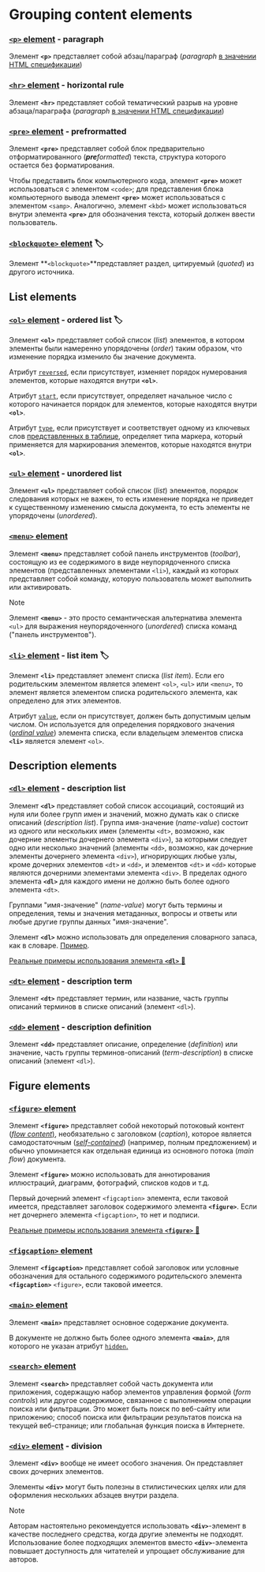 # Grouping content elements

### [`<p>` element](https://html.spec.whatwg.org/multipage/grouping-content.html#the-p-element) - paragraph

Элемент **`<p>`** представляет собой абзац/параграф (*paragraph* [в значении HTML спецификации](https://html.spec.whatwg.org/multipage/dom.html#paragraph))

### [`<hr>` element](https://html.spec.whatwg.org/multipage/grouping-content.html#the-hr-element) - horizontal rule

Элемент **`<hr>`** представляет собой тематический разрыв на уровне абзаца/параграфа (*paragraph* [в значении HTML спецификации](https://html.spec.whatwg.org/multipage/dom.html#paragraph))

### [`<pre>` element](https://html.spec.whatwg.org/multipage/grouping-content.html#the-pre-element) - prefrormatted

Элемент **`<pre>`** представляет собой блок предварительно отформатированного (***pre**formatted*) текста, структура которого остается без форматирования.

Чтобы представить блок компьютерного кода, элемент **`<pre>`** может использоваться с элементом `<code>`; для представления блока компьютерного вывода элемент **`<pre>`** может использоваться с элементом `<samp>`. Аналогично, элемент `<kbd>` может использоваться внутри элемента **`<pre>`** для обозначения текста, который должен ввести пользователь.

### [`<blockquote>` element](https://html.spec.whatwg.org/multipage/grouping-content.html#the-blockquote-element) 🏷️

Элемент **`<blockquote>`**представляет раздел, цитируемый (*quoted*) из другого источника.

## List elements

### [`<ol>` element](https://html.spec.whatwg.org/multipage/grouping-content.html#the-ol-element) - ordered list 🏷️

Элемент **`<ol>`** представляет собой список (*list*) элементов, в котором элементы были намеренно упорядочены (*order*) таким образом, что изменение порядка изменило бы значение документа.

Атрибут [`reversed`](https://html.spec.whatwg.org/multipage/grouping-content.html#attr-ol-reversed), если присутствует, изменяет порядок нумерования элементов, которые находятся внутри **`<ol>`**.

Атрибут [`start`](https://html.spec.whatwg.org/multipage/grouping-content.html#attr-ol-start), если присутствует, определяет начальное число с которого начинается порядок для элементов, которые находятся внутри **`<ol>`**.

Атрибут [`type`](https://html.spec.whatwg.org/multipage/grouping-content.html#attr-ol-type), если присутствует и соответствует одному из ключевых слов [представленных в таблице](https://html.spec.whatwg.org/multipage/grouping-content.html#attr-ol-type), определяет типа маркера, который применяется для маркирования элементов, которые находятся внутри **`<ol>`**.

### [`<ul>` element](https://html.spec.whatwg.org/multipage/grouping-content.html#the-ul-element) - unordered list

Элемент **`<ul>`** представляет собой список (*list*) элементов, порядок следования которых не важен, то есть изменение порядка не приведет к существенному изменению смысла документа, то есть элементы не упорядочены (*unordered*).

### [`<menu>` element](https://html.spec.whatwg.org/multipage/grouping-content.html#the-menu-element)

Элемент **`<menu>`** представляет собой панель инструментов (*toolbar*), состоящую из ее содержимого в виде неупорядоченного списка элементов (представленных элементами `<li>`), каждый из которых представляет собой команду, которую пользователь может выполнить или активировать.

> [!NOTE]
> Элемент **`<menu>`** - это просто семантическая альтернатива элемента `<ul>` для выражения неупорядоченного (*unordered*) списка команд ("панель инструментов").

<!-- TODO: Поискать сайты, которые используют элемент menu

И добавить сюда как примеры
-->

### [`<li>` element](https://html.spec.whatwg.org/multipage/grouping-content.html#the-li-element) - list item 🏷️

Элемент **`<li>`** представляет элемент списка (*list item*). Если его родительским элементом является элемент `<ol>`, `<ul>` или `<menu>`, то элемент является элементом списка родительского элемента, как определено для этих элементов.

Атрибут [`value`](https://html.spec.whatwg.org/multipage/grouping-content.html#attr-li-value), если он присутствует, должен быть допустимым целым числом. Он используется для определения порядкового значения ([*ordinal value*](https://html.spec.whatwg.org/multipage/grouping-content.html#ordinal-value)) элемента списка, если владельцем элементов списка **`<li>`** является элемент `<ol>`.

## Description elements

### [`<dl>` element](https://html.spec.whatwg.org/multipage/grouping-content.html#the-dl-element) - description list

Элемент **`<dl>`** представляет собой список ассоциаций, состоящий из нуля или более групп имен и значений, можно думать как о списке описаний (*description list*). Группа имя-значение (*name-value*) состоит из одного или нескольких имен (элементы `<dt>`, возможно, как дочерние элементы дочернего элемента `<div>`), за которыми следует одно или несколько значений (элементы `<dd>`, возможно, как дочерние элементы дочернего элемента `<div>`), игнорирующих любые узлы, кроме дочерних элементов `<dt>` и `<dd>`, и элементов `<dt>` и `<dd>` которые являются дочерними элементами элемента `<div>`. В пределах одного элемента **`<dl>`** для каждого имени не должно быть более одного элемента `<dt>`.

Группами "имя-значение" (*name-value*) могут быть термины и определения, темы и значения метаданных, вопросы и ответы или любые другие группы данных "имя-значение".

Элемент **`<dl>`** можно использовать для определения словарного запаса, как в словаре. [Пример](https://html.spec.whatwg.org/multipage/grouping-content.html#:~:text=A%20dl%20can%20be%20used%20to%20define%20a%20vocabulary%20list,%20like%20in%20a%20dictionary).

[Реальные примеры использования элемента **`<dl>`** 📂](./examples/examples-figure-el.md)

### [`<dt>` element](https://html.spec.whatwg.org/multipage/grouping-content.html#the-dt-element) - description term

Элемент **`<dt>`** представляет термин, или название, часть группы описаний терминов в списке описаний (элемент `<dl>`).

### [`<dd>` element](https://html.spec.whatwg.org/multipage/grouping-content.html#the-dd-element) - description definition

Элемент **`<dd>`** представляет описание, определение (*definition*) или значение, часть группы терминов-описаний (*term-description*) в списке описаний (элемент `<dl>`).

## Figure elements

### [`<figure>` element](https://html.spec.whatwg.org/multipage/grouping-content.html#the-figure-element)

Элемент **`<figure>`** представляет собой некоторый потоковый контент ([*flow content*)](https://html.spec.whatwg.org/multipage/dom.html#flow-content-2), необязательно с заголовком (*caption*), которое является самодостаточным ([*self-contained*](https://html.spec.whatwg.org/multipage/grouping-content.html#:~:text=in%20this%20context%20does%20not%20necessarily%20mean%20independent)) (например, полным предложением) и обычно упоминается как отдельная единица из основного потока (*main flow*) документа.

Элемент **`<figure>`** можно использовать для аннотирования иллюстраций, диаграмм, фотографий, списков кодов и т.д.

Первый дочерний элемент `<figcaption>` элемента, если таковой имеется, представляет заголовок содержимого элемента **`<figure>`**. Если нет дочернего элемента `<figcaption>`, то нет и подписи.

[Реальные примеры использования элемента **`<figure>`** 📂](./examples/examples-figure-el.md)

### [`<figcaption>` element](https://html.spec.whatwg.org/multipage/grouping-content.html#the-figcaption-element)

Элемент **`<figcaption>`** представляет собой заголовок или условные обозначения для остального содержимого родительского элемента **`<figcaption>`** `<figure>`, если таковой имеется.

### [`<main>` element](https://html.spec.whatwg.org/multipage/grouping-content.html#the-main-element)

Элемент **`<main>`** представляет основное содержание документа.

В документе не должно быть более одного элемента **`<main>`**, для которого не указан атрибут [`hidden`.](https://html.spec.whatwg.org/multipage/interaction.html#attr-hidden)

### [`<search>` element](https://html.spec.whatwg.org/multipage/grouping-content.html#the-search-element)

Элемент **`<search>`** представляет собой часть документа или приложения, содержащую набор элементов управления формой (*form controls*) или другое содержимое, связанное с выполнением операции поиска или фильтрации. Это может быть поиск по веб-сайту или приложению; способ поиска или фильтрации результатов поиска на текущей веб-странице; или глобальная функция поиска в Интернете.

### [`<div>` element](https://html.spec.whatwg.org/multipage/grouping-content.html#the-div-element) - division

Элемент **`<div>`** вообще не имеет особого значения. Он представляет своих дочерних элементов.

Элементы **`<div>`** могут быть полезны в стилистических целях или для оформления нескольких абзацев внутри раздела.

> [!NOTE]
> Авторам настоятельно рекомендуется использовать **`<div>`**-элемент в качестве последнего средства, когда другие элементы не подходят. Использование более подходящих элементов вместо **`<div>`**-элемента повышает доступность для читателей и упрощает обслуживание для авторов.
